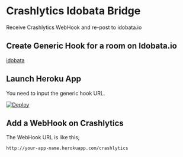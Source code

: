 # Crashlytics Idobata Bridge

Receive Crashlytics WebHook and re-post to idobata.io

## Create Generic Hook for a room on Idobata.io

[idobata](https://idobata.io/)

## Launch Heroku App

You need to input the generic hook URL.

[![Deploy](https://www.herokucdn.com/deploy/button.png)](https://heroku.com/deploy)

## Add a WebHook on Crashlytics

The WebHook URL is like this;

```
http://your-app-name.herokuapp.com/crashlytics
```
